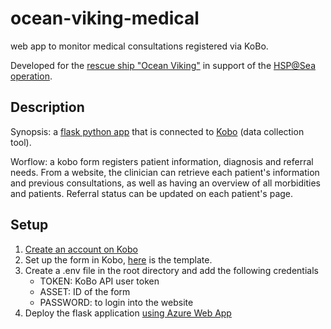 # ocean-viking-medical

web app to monitor medical consultations registered via KoBo.

Developed for the [rescue ship "Ocean Viking"](https://sosmediterranee.com/about-us/) in support of the [HSP@Sea operation](https://go.ifrc.org/emergencies/5425).

## Description

Synopsis: a [flask python app](https://flask.palletsprojects.com/en/2.0.x/) that is connected to [Kobo](https://www.kobotoolbox.org/) (data collection tool).

Worflow: a kobo form registers patient information, diagnosis and referral needs. From a website, the clinician can retrieve each patient's information and previous consultations, as well as having an overview of all morbidities and patients. Referral status can be updated on each patient's page.

## Setup

1. [Create an account on Kobo](https://kf.kobotoolbox.org/accounts/register/#/)
2. Set up the form in Kobo, [here](https://github.com/rodekruis/ocean-viking-medical/blob/main/kobo-forms/medical-form.xlsx) is the template.
3. Create a .env file in the root directory and add the following credentials
   * TOKEN: KoBo API user token
   * ASSET: ID of the form
   * PASSWORD: to login into the website
5. Deploy the flask application [using Azure Web App](https://docs.microsoft.com/en-us/azure/app-service/quickstart-python?tabs=bash&pivots=python-framework-flask)

